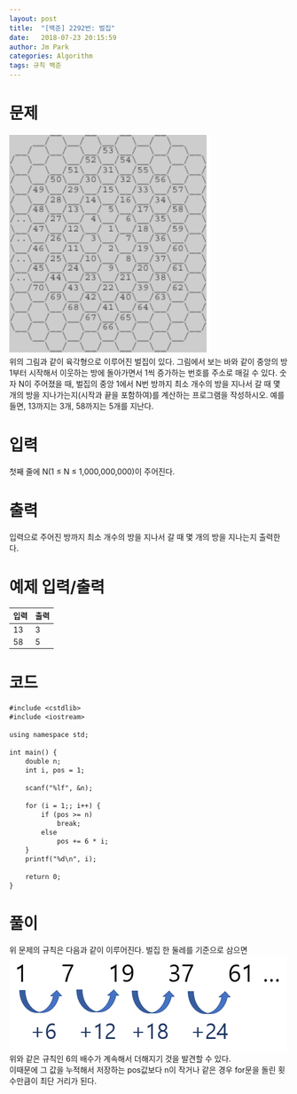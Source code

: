 ```yaml
---
layout: post
title:  "[백준] 2292번: 벌집"
date:   2018-07-23 20:15:59
author: Jm Park
categories: Algorithm
tags: 규칙 백준
---
```


# 문제
![백준 2292번 문제](/assets/Algorithm/baek_2292_문제.png)  
위의 그림과 같이 육각형으로 이루어진 벌집이 있다. 그림에서 보는 바와 같이 중앙의 방 1부터 시작해서 이웃하는 방에 돌아가면서 1씩 증가하는 번호를 주소로 매길 수 있다. 숫자 N이 주어졌을 때, 벌집의 중앙 1에서 N번 방까지 최소 개수의 방을 지나서 갈 때 몇 개의 방을 지나가는지(시작과 끝을 포함하여)를 계산하는 프로그램을 작성하시오. 예를 들면, 13까지는 3개, 58까지는 5개를 지난다.

# 입력
첫째 줄에 N(1 ≤ N ≤ 1,000,000,000)이 주어진다.

# 출력
입력으로 주어진 방까지 최소 개수의 방을 지나서 갈 때 몇 개의 방을 지나는지 출력한다.

# 예제 입력/출력

| 입력 | 출력 |
| :--- | :--- |  
| 13 | 3 |
| 58 | 5 |

# 코드
```{.cpp}
#include <cstdlib>
#include <iostream>

using namespace std;

int main() {
	double n;
	int i, pos = 1;

	scanf("%lf", &n);
	
	for (i = 1;; i++) {
		if (pos >= n)
			break;
		else
			pos += 6 * i;
	}
	printf("%d\n", i);

	return 0;
}
```

# 풀이
위 문제의 규칙은 다음과 같이 이루어진다. 벌집 한 둘레를 기준으로 삼으면  
![백준 2292번 풀이](/assets/Algorithm/baek_2292_풀이.PNG)  
위와 같은 규칙인 6의 배수가 계속해서 더해지기 것을 발견할 수 있다.   
이때문에 그 값을 누적해서 저장하는 pos값보다 n이 작거나 같은 경우 for문을 돌린 횟수만큼이 최단 거리가 된다.